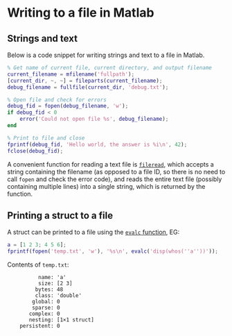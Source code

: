 # Writing to a file in Matlab

## Strings and text

Below is a code snippet for writing strings and text to a file in Matlab.

```matlab
% Get name of current file, current directory, and output filename
current_filename = mfilename('fullpath');
[current_dir, ~, ~] = fileparts(current_filename);
debug_filename = fullfile(current_dir, 'debug.txt');

% Open file and check for errors
debug_fid = fopen(debug_filename, 'w');
if debug_fid < 0
    error('Could not open file %s', debug_filename);
end

% Print to file and close
fprintf(debug_fid, 'Hello world, the answer is %i\n', 42);
fclose(debug_fid);
```

A convenient function for reading a text file is [`fileread`](https://uk.mathworks.com/help/matlab/ref/fileread.html), which accepts a string containing the filename (as opposed to a file ID, so there is no need to call `fopen` and check the error code), and reads the entire text file (possibly containing multiple lines) into a single string, which is returned by the function.

## Printing a struct to a file

A struct can be printed to a file using the [`evalc` function](https://uk.mathworks.com/help/matlab/ref/evalc.html), EG:

```matlab
a = [1 2 3; 4 5 6];
fprintf(fopen('temp.txt', 'w'), '%s\n', evalc('disp(whos(''a''))'));
```

Contents of `temp.txt`:

```
          name: 'a'
          size: [2 3]
         bytes: 48
         class: 'double'
        global: 0
        sparse: 0
       complex: 0
       nesting: [1×1 struct]
    persistent: 0


```
